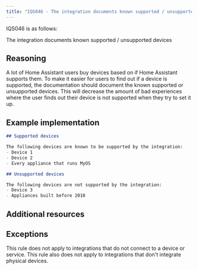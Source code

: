 ```yaml
---
title: "IQS046 - The integration documents known supported / unsupported devices"
---
```


IQS046 is as follows:

The integration documents known supported / unsupported devices

## Reasoning

A lot of Home Assistant users buy devices based on if Home Assistant supports them.
To make it easier for users to find out if a device is supported, the documentation should document the known supported or unsupported devices.
This will decrease the amount of bad experiences where the user finds out their device is not supported when they try to set it up.

## Example implementation

```markdown
## Supported devices

The following devices are known to be supported by the integration:
- Device 1
- Device 2
- Every appliance that runs MyOS

## Unsupported devices

The following devices are not supported by the integration:
- Device 3
- Appliances built before 2010
```

## Additional resources


## Exceptions

This rule does not apply to integrations that do not connect to a device or service.
This rule also does not apply to integrations that don't integrate physical devices.
